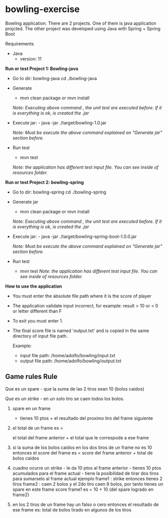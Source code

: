 # bowling-exercise
Bowling application. There are 2 projects. One of them is java application projcted. The other project was developed using Java with Spring + Spring Boot

Requirements
  - Java
      - version: 11

<b>Run or test Project 1: Bowling-java</b>
  - Go to dir: bowling-java
    cd ./bowling-java
    
  - Generate
    - mvn clean package or mvn install
  
    <i>Note: Executing above command , the unit test are executed before. If it is everything is ok, is created the .jar</i>

  - Execute jar: - java -jar ./target/bowling-1.0.jar
   
    <i>Note: Must be execute the above command explained on "Generate jar" section before.</i>
   
  - Run test
    - mvn test
    
    <i>Note: the application has different test input file. You can see inside of resources folder.</i>


<b>Run or test Project 2: bowling-spring</b>
  - Go to dir: bowling-spring
    cd ./bowling-spring
    
  - Generate jar
    - mvn clean package or mvn install
  
    <i>Note: Executing above command , the unit test are executed before. If it is everything is ok, is created the .jar</i>

  - Execute jar: - java -jar ./target/bowling-spring-boot-1.0.0.jar
  
    <i>Note: Must be execute the above command explained on "Generate jar" section before.</i>
  
  - Run test
    - mvn test
    <i>Note: the application has different test input file. You can see inside of resources folder.</i>


<b>How to use the application</b>
  - You must enter the absolute file path where it is the score of player
  - The application validate input incorrect, for example: result > 10 or < 0 or letter different than F
  - To exit you must enter 1.
  - The final score file is named 'output.txt' and is copied in the same directory of input file path.
  
    Example:
      - input file path: /home/adolfo/bowling/input.txt
      - output file path: /home/adolfo/bowling/output.txt
      
  
<b>Game rules</b>
 Rule
--------------------------
Que es un spare 
	- que la suma de las 2 tiros sean 10 (bolos caidos)

Que es un strike 
	- en un solo tiro se caen todos los bolos.


 1. spare en un frame
	- tienes 10 ptos  + el resultado del proximo tiro del frame siguiente

  2. el total de un frame es =
      
      el total del frame anterior  + el total que le correspode a ese frame

  
  3. si la suma de los bolos caidos en los dos tiros de un frame no es 10 entonces el score del frame es = 
	score del frame anterior + total de bolos caidos

  4.  cuadno ocurre un strike
	- le da 10 ptos al frame anterior
	- tienes 10 ptos acumulados para el frame actual
	- tiene la posibilidad de tirar dos tiros para sumarselo al frame actual
		ejemplo
		frame1 : strike entonces tienes 2 tiros 
		frame2	: caen 2 bolos y el 2do tiro caen 8 bolos, por tanto tienes un spare en este frame
		score frame1 es = 
			10 + 10 (del spare logrado en frame2)	 


  5. en los 2 tiros de un frame hay un falso o cero entonces el resultado de ese frame es:
		total de bolos tirado en algunos de los tiros
	 		
